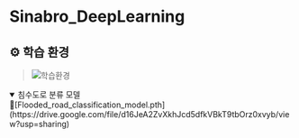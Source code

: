 # Sinabro_DeepLearning

## ⚙ 학습 환경
>![학습환경](https://github.com/OSS-Sinabro/Sinabro_DeepLearning/assets/90829718/f7da4fd3-04a5-44c9-aefe-784c20158533)


<details open>
<summary>침수도로 분류 모델 </summary>
🔗[Flooded_road_classification_model.pth](https://drive.google.com/file/d16JeA2ZvXkhJcd5dfkVBkT9tbOrz0xvyb/view?usp=sharing)
</details>
